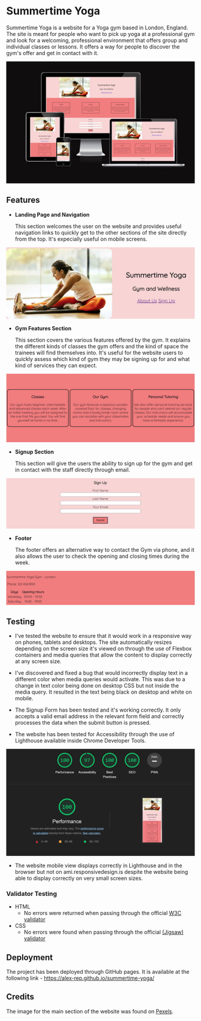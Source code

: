 # Summertime Yoga

Summertime Yoga is a website for a Yoga gym based in London, England. The site is meant for people who want to pick up yoga at a professional gym and look for a welcoming, professional environment that offers group and individual classes or lessons. It offers a way for people to discover the gym's offer and get in contact with it.  

![Responsive Mockup](assets/images/screen-1.JPG)

## Features 

- __Landing Page and Navigation__

  This section welcomes the user on the website and provides useful navigation links to quickly get to the other sections of the site directly from the top. It's expecially useful on mobile screens. 

![Main Section](assets/images/screen-3.JPG)

- __Gym Features Section__

  This section covers the various features offered by the gym. It explains the different kinds of classes the gym offers and the kind of space the trainees will find themselves into. It's useful for the website users to quickly assess which kind of gym they may be signing up for and what kind of services they can expect. 

![Gym Description Section](assets/images/screen-4.JPG)

- __Signup Section__

  This section will give the users the ability to sign up for the gym and get in contact with the staff directly through email. 

![Sign Up Section](assets/images/screen-5.JPG)

- __Footer__ 

  The footer offers an alternative way to contact the Gym via phone, and it also allows the user to check the opening and closing times during the week. 

![Footer](assets/images/screen-6.JPG)

## Testing 

- I've tested the website to ensure that it would work in a responsive way on phones, tablets and desktops. The site automatically resizes depending on the screen size it's viewed on through the use of Flexbox containers and media queries that allow the content to display correctly at any screen size.

- I've discovered and fixed a bug that would incorrectly display text in a different color when media queries would activate. This was due to a change in text color being done on desktop CSS but not inside the media query. It resulted in the text being black on desktop and white on mobile. 

- The Signup Form has been tested and it's working correctly. It only accepts a valid email address in the relevant form field and correctly processes the data when the submit button is pressed. 

- The website has been tested for Accessibility through the use of Lighthouse available inside Chrome Developer Tools. 

![Accessibility Score](assets/images/screen-2.JPG)

- The website mobile view displays correctly in Lighthouse and in the browser but not on ami.responsivedesign.is despite the website being able to display correctly on very small screen sizes. 


### Validator Testing 

- HTML
  - No errors were returned when passing through the official [W3C validator](https://validator.w3.org/nu/?doc=https%3A%2F%2Fcode-institute-org.github.io%2Flove-running-2.0%2Findex.html)
- CSS
  - No errors were found when passing through the official [(Jigsaw) validator](https://jigsaw.w3.org/css-validator/validator?uri=https%3A%2F%2Fvalidator.w3.org%2Fnu%2F%3Fdoc%3Dhttps%253A%252F%252Fcode-institute-org.github.io%252Flove-running-2.0%252Findex.html&profile=css3svg&usermedium=all&warning=1&vextwarning=&lang=en#css)


## Deployment

The project has been deployed through GitHub pages. It is available at the following link - https://alex-rep.github.io/summertime-yoga/


## Credits 

The image for the main section of the website was found on [Pexels](https://www.pexels.com/).